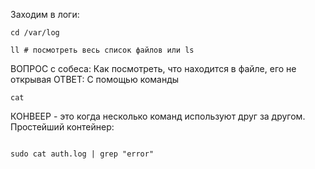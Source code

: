 Заходим в логи:
```
cd /var/log

ll # посмотреть весь список файлов или ls

```
ВОПРОС с собеса: Как посмотреть, что находится в файле,
его не открывая
ОТВЕТ: С помощью команды 
```
cat
```
КОНВЕЕР - это когда несколько команд используют друг за другом. Простейший контейнер:

```

sudo cat auth.log | grep "error"

```
